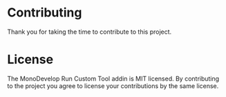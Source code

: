# Contributing

Thank you for taking the time to contribute to this project.

# License

The MonoDevelop Run Custom Tool addin is MIT licensed. By contributing to the project you agree to license your contributions by the same license.